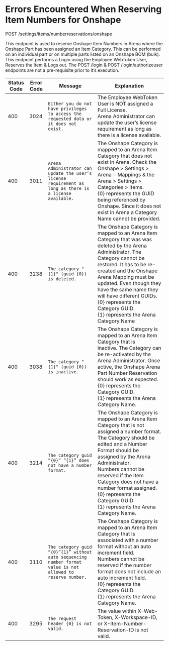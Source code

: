 # Errors Encountered When Reserving Item Numbers for Onshape
POST /settings/items/numberreservations/onshape

This endpoint is used to reserve Onshape Item Numbers in Arena where the Onshape Part has been assigned an Item Category.  This can be performed on an individual part or on multiple parts listed on an Onshape BOM \(bulk\). This endpoint performs a Login using the Employee WebToken User, Reserves the Item & Logs out. The POST /login & POST /login/authorizeuser endpoints are not a pre\-requisite prior to it’s execution.


| Status Code<br> | Error Code<br> | Message<br> | Explanation<br> |
|  --- |  --- |  --- |  --- | 
| 400<br> | 3024<br> |  ```Either you do not have privileges to access the requested data or it does not exist.``` | The Employee WebToken User is NOT assigned a Full License.  <br>Arena Administrator can update the user’s license requirement as long as there is a license available.<br> |
| 400<br> | 3011<br> |  ```Arena Administrator can update the user’s license requirement as long as there is a license available.``` | The Onshape Category is mapped to an Arena Item Category that does not exist in Arena. Check the Onshape &gt; Settings &gt; Arena \- Mappings & the Arena &gt; Settings &gt; Categories &gt; Items.<br>\{0\} represents the GUID being referenced by Onshape. Since it does not exist in Arena a Category Name cannot be provided.<br> |
| 400<br> | 3238<br> |  ```The category "{1}" (guid {0}) is deleted.``` | The Onshape Category is mapped to an Arena Item Category that was was deleted by the Arena Administrator. The Category cannot be restored. It has to be re\-created and the Onshape Arena Mapping must be updated. Even though they have the same name they will have different GUIDs.<br>\{0\} represents the Category GUID.<br>\{1\} represents the Arena Category Name<br> |
| 400<br> | 3038<br> |  ```The category "{1}" (guid {0}) is inactive.``` | The Onshape Category is mapped to an Arena Item Category that is inactive. The Category can be re\-activated by the Arena Administrator. Once active, the Onshape Arena Part Number Reservation should work as expected.<br>\{0\} represents the Category GUID.<br>\{1\} represents the Arena Category Name.<br> |
| 400<br> | 3214<br> |  ```The category guid ”{0}” ”{1}” does not have a number format.``` | The Onshape Category is mapped to an Arena Item Category that is not assigned a number format. The Category should be edited and a Number Format should be assigned by the Arena Administrator.<br>Numbers cannot be reserved if the Item Category does not have a number format assigned.<br>\{0\} represents the Category GUID.<br>\{1\} represents the Arena Category Name.<br> |
| 400<br> | 3110<br> |  ```The category guid “{0}”{1}” without auto sequencing number format value is not allowed to reserve number.``` | The Onshape Category is mapped to an Arena Item Category that is associated with a number format without an auto increment field.<br>Numbers cannot be reserved if the number format does not include an auto increment field.<br>\{0\} represents the Category GUID.<br>\{1\} represents the Arena Category Name.<br> |
| 400<br> | 3295<br> |  ```The request header {0} is not valid.``` | The value within X\-Web\-Token, X\-Workspace\-ID, or X\-Item\-Number\-Reservation\-ID is not valid.<br> |

